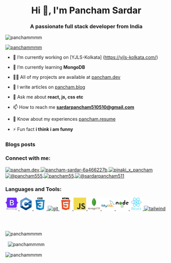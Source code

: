 <h1 align="center">Hi 👋, I'm Pancham Sardar</h1>
<h3 align="center">A passionate full stack developer from India</h3>
<p align="left"> 
  <img src="https://komarev.com/ghpvc/?username=panchammmm&label=Profile%20views&color=0e75b6&style=flat" alt="panchammmm" /> 
</p>
<p align="left"> 
  <a href="https://github.com/ryo-ma/github-profile-trophy">
    <img src="https://github-profile-trophy.vercel.app/?username=panchammmm" alt="panchammmm" />
  </a> 
</p>

- 🔭 I’m currently working on [YJLS-Kolkata] (https://yjls-kolkata.com/)

- 🌱 I’m currently learning **MongoDB**

- 👨‍💻 All of my projects are available at [pancham.dev](pancham.dev)

- 📝 I write articles on [pancham.blog](pancham.blog)

- 💬 Ask me about **react, js, css etc**

- 📫 How to reach me **sardarpancham510510@gmail.com**

- 📄 Know about my experiences [pancham.resume](pancham.resume)

- ⚡ Fun fact **i think i am funny**

### Blogs posts
<!-- BLOG-POST-LIST:START -->
<!-- BLOG-POST-LIST:END -->

<h3 align="left">Connect with me:</h3>
<p align="left">
  <a href="https://dev.to/pancham.dev" target="blank">
    <img align="center" src="https://raw.githubusercontent.com/rahuldkjain/github-profile-readme-generator/master/src/images/icons/Social/devto.svg" alt="pancham.dev" height="30" width="40" />
  </a>
  <a href="https://linkedin.com/in/pancham-sardar-6a466227b" target="blank">
    <img align="center" src="https://raw.githubusercontent.com/rahuldkjain/github-profile-readme-generator/master/src/images/icons/Social/linked-in-alt.svg" alt="pancham-sardar-6a466227b" height="30" width="40" />
  </a>
  <a href="https://instagram.com/pinaki_x_pancham" target="blank">
    <img align="center" src="https://raw.githubusercontent.com/rahuldkjain/github-profile-readme-generator/master/src/images/icons/Social/instagram.svg" alt="pinaki_x_pancham" height="30" width="40" />
  </a>
  <a href="https://medium.com/@pancham555" target="blank">
    <img align="center" src="https://raw.githubusercontent.com/rahuldkjain/github-profile-readme-generator/master/src/images/icons/Social/medium.svg" alt="@pancham555" height="30" width="40" />
  </a>
  <a href="https://www.leetcode.com/pancham55" target="blank">
    <img align="center" src="https://raw.githubusercontent.com/rahuldkjain/github-profile-readme-generator/master/src/images/icons/Social/leet-code.svg" alt="pancham55" height="30" width="40" />
  </a>
  <a href="https://www.hackerearth.com/@sardarpancham511" target="blank">
    <img align="center" src="https://raw.githubusercontent.com/rahuldkjain/github-profile-readme-generator/master/src/images/icons/Social/hackerearth.svg" alt="@sardarpancham511" height="30" width="40" />
  </a>
</p>
<h3 align="left">Languages and Tools:</h3>
<p align="left"> 
  <a href="https://getbootstrap.com" target="_blank" rel="noreferrer"> 
    <img src="https://raw.githubusercontent.com/devicons/devicon/master/icons/bootstrap/bootstrap-plain-wordmark.svg" alt="bootstrap" width="40" height="40"/> 
  </a> 
  <a href="https://www.w3schools.com/cpp/" target="_blank" rel="noreferrer"> 
    <img src="https://raw.githubusercontent.com/devicons/devicon/master/icons/cplusplus/cplusplus-original.svg" alt="cplusplus" width="40" height="40"/> 
  </a> 
  <a href="https://www.w3schools.com/css/" target="_blank" rel="noreferrer"> 
    <img src="https://raw.githubusercontent.com/devicons/devicon/master/icons/css3/css3-original-wordmark.svg" alt="css3" width="40" height="40"/> 
  </a> 
  <a href="https://git-scm.com/" target="_blank" rel="noreferrer"> 
    <img src="https://www.vectorlogo.zone/logos/git-scm/git-scm-icon.svg" alt="git" width="40" height="40"/> 
  </a> 
  <a href="https://www.w3.org/html/" target="_blank" rel="noreferrer"> 
    <img src="https://raw.githubusercontent.com/devicons/devicon/master/icons/html5/html5-original-wordmark.svg" alt="html5" width="40" height="40"/> 
  </a> 
  <a href="https://developer.mozilla.org/en-US/docs/Web/JavaScript" target="_blank" rel="noreferrer"> 
    <img src="https://raw.githubusercontent.com/devicons/devicon/master/icons/javascript/javascript-original.svg" alt="javascript" width="40" height="40"/> 
  </a> 
  <a href="https://www.mongodb.com/" target="_blank" rel="noreferrer"> 
    <img src="https://raw.githubusercontent.com/devicons/devicon/master/icons/mongodb/mongodb-original-wordmark.svg" alt="mongodb" width="40" height="40"/> 
  </a> 
  <a href="https://www.mysql.com/" target="_blank" rel="noreferrer"> 
    <img src="https://raw.githubusercontent.com/devicons/devicon/master/icons/mysql/mysql-original-wordmark.svg" alt="mysql" width="40" height="40"/> 
  </a> 
  <a href="https://nodejs.org" target="_blank" rel="noreferrer"> 
    <img src="https://raw.githubusercontent.com/devicons/devicon/master/icons/nodejs/nodejs-original-wordmark.svg" alt="nodejs" width="40" height="40"/> 
  </a> 
  <a href="https://reactjs.org/" target="_blank" rel="noreferrer"> 
    <img src="https://raw.githubusercontent.com/devicons/devicon/master/icons/react/react-original-wordmark.svg" alt="react" width="40" height="40"/> 
  </a> 
  <a href="https://tailwindcss.com/" target="_blank" rel="noreferrer"> 
    <img src="https://www.vectorlogo.zone/logos/tailwindcss/tailwindcss-icon.svg" alt="tailwind" width="40" height="40"/> 
  </a> 
</p>
<br>
<br>
<p>&nbsp;
  <img align="left" src="https://github-readme-stats.vercel.app/api/top-langs?username=panchammmm&show_icons=true&locale=en&layout=compact" alt="panchammmm" />
</p>
<p>&nbsp;
  <img align="center" src="https://github-readme-stats.vercel.app/api?username=panchammmm&show_icons=true&locale=en" alt="panchammmm" />
</p>
<p>
  <img align="center" src="https://github-readme-streak-stats.herokuapp.com/?user=panchammmm&" alt="panchammmm" />
</p>
